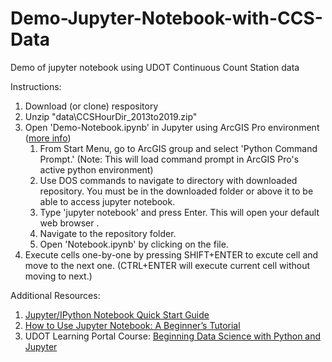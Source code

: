 # Demo-Jupyter-Notebook-with-CCS-Data
Demo of jupyter notebook using UDOT Continuous Count Station data

Instructions:
1. Download (or clone) respository
2. Unzip "data\CCSHourDir_2013to2019.zip"
3. Open 'Demo-Notebook.ipynb' in Jupyter using ArcGIS Pro environment ([more info](https://developers.arcgis.com/python/guide/using-the-jupyter-notebook-environment/))
    1. From Start Menu, go to ArcGIS group and select 'Python Command Prompt.' (Note: This will load command prompt in ArcGIS Pro's active python environment)
    2. Use DOS commands to navigate to directory with downloaded repository. You must be in the downloaded folder or above it to be able to access jupyter notebook.
    3. Type 'jupyter notebook' and press Enter. This will open your default web browser .
    4. Navigate to the repository folder.
    5. Open 'Notebook.ipynb' by clicking on the file.
4. Execute cells one-by-one by pressing SHIFT+ENTER to excute cell and move to the next one. (CTRL+ENTER will execute current cell without moving to next.)


Additional Resources:
1. [Jupyter/IPython Notebook Quick Start Guide](https://jupyter-notebook-beginner-guide.readthedocs.io/en/latest/execute.html)
2. [How to Use Jupyter Notebook: A Beginner’s Tutorial](https://www.dataquest.io/blog/jupyter-notebook-tutorial/)
3. UDOT Learning Portal Course: [Beginning Data Science with Python and Jupyter](https://utah-udotu_public.sabacloud.com/Saba/Web_spf/NA1PRD0101/common/ledetail/cours000000000026969)
